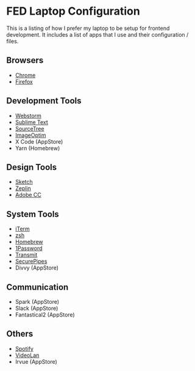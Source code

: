 # FED Laptop Configuration
This is a listing of how I prefer my laptop to be setup for frontend development. It includes a list of apps that I use and their configuration / files.

## Browsers
 - [Chrome](https://www.google.com/chrome/browser/desktop/index.html)
 - [Firefox](https://www.mozilla.org/en-US/firefox/)

## Development Tools
 - [Webstorm](https://www.jetbrains.com/webstorm/)
 - [Sublime Text](https://www.sublimetext.com/)
 - [SourceTree](https://www.sourcetreeapp.com/)
 - [ImageOptim](https://imageoptim.com/mac)
 - X Code (AppStore)
 - Yarn (Homebrew)
 
## Design Tools
 - [Sketch](https://www.sketchapp.com/)
 - [Zeplin](https://zeplin.io/)
 - [Adobe CC](http://www.adobe.com/creativecloud/catalog/desktop.html)
 
## System Tools
 - [iTerm](https://www.iterm2.com/)
 - [zsh](https://github.com/robbyrussell/oh-my-zsh)
 - [Homebrew](https://brew.sh/)
 - [1Password](https://1password.com/)
 - [Transmit](https://panic.com/transmit/)
 - [SecurePipes](https://www.opoet.com/pyro/)
 - Divvy (AppStore)

## Communication
 - Spark (AppStore)
 - Slack (AppStore)
 - Fantastical2 (AppStore)
 
## Others
 - [Spotify](https://www.spotify.com/us/download/other/)
 - [VideoLan](https://www.videolan.org/index.html)
 - Irvue (AppStore)
